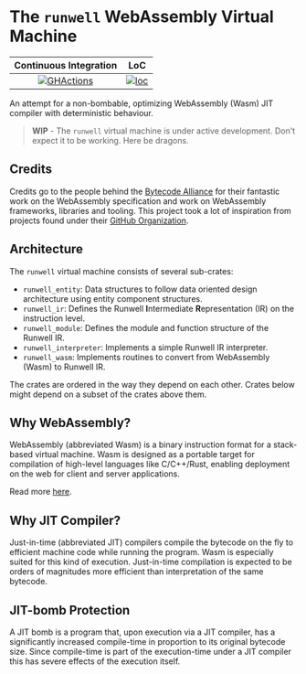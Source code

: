 # The `runwell` WebAssembly Virtual Machine

|   Continuous Integration  |       LoC        |
|:-------------------------:|:----------------:|
| [![GHActions][A1]][A2]    | [![loc][B1]][B2] |

[A1]: https://github.com/Robbepop/runwell/workflows/Rust%20-%20Continuous%20Integration/badge.svg?branch=master&event=push
[A2]: https://github.com/Robbepop/runwell/actions?query=workflow%3A%22Rust+-+Continuous+Integration%22+branch%3Amaster+event%3Apush
[B1]: https://tokei.rs/b1/github/Robbepop/runwell?category=code
[B2]: https://github.com/Aaronepower/tokei#badges

An attempt for a non-bombable, optimizing WebAssembly (Wasm) JIT compiler with deterministic behaviour.

> **WIP** - The `runwell` virtual machine is under active development. Don't expect it to be working. Here be dragons.

## Credits

Credits go to the people behind the [Bytecode Alliance](https://bytecodealliance.org/) for their fantastic
work on the WebAssembly specification and work on WebAssembly frameworks, libraries and tooling.
This project took a lot of inspiration from projects found under their
[GitHub Organization](https://github.com/bytecodealliance).

## Architecture

The `runwell` virtual machine consists of several sub-crates:

- `runwell_entity`: Data structures to follow data oriented design architecture using entity component structures.
- `runwell_ir`: Defines the Runwell **I**ntermediate **R**epresentation (IR) on the instruction level.
- `runwell_module`: Defines the module and function structure of the Runwell IR.
- `runwell_interpreter`: Implements a simple Runwell IR interpreter.
- `runwell_wasm`: Implements routines to convert from WebAssembly (Wasm) to Runwell IR.

The crates are ordered in the way they depend on each other.
Crates below might depend on a subset of the crates above them.

## Why WebAssembly?

WebAssembly (abbreviated Wasm) is a binary instruction format for a stack-based virtual machine. Wasm is designed as a portable target for compilation of high-level languages like C/C++/Rust, enabling deployment on the web for client and server applications.

Read more [here](https://webassembly.org/).

## Why JIT Compiler?

Just-in-time (abbreviated JIT) compilers compile the bytecode on the fly to efficient machine code while running the program. Wasm is especially suited for this kind of execution. Just-in-time compilation is expected to be orders of magnitudes more efficient than interpretation of the same bytecode.

## JIT-bomb Protection

A JIT bomb is a program that, upon execution via a JIT compiler, has a significantly increased compile-time in proportion to its original bytecode size. Since compile-time is part of the execution-time under a JIT compiler this has severe effects of the execution itself.
